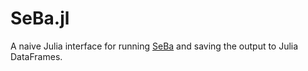 # SeBa.jl

A naive Julia interface for running [SeBa](https://github.com/amusecode/SeBa) and saving the output to Julia DataFrames.
